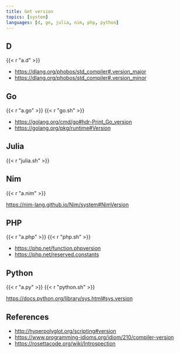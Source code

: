 ```yaml
---
title: Get version
topics: [system]
languages: [d, go, julia, nim, php, python]
---
```


## D

{{< r "a.d" >}}

- <https://dlang.org/phobos/std_compiler#.version_major>
- <https://dlang.org/phobos/std_compiler#.version_minor>

## Go

{{< r "a.go" >}}
{{< r "go.sh" >}}

- <https://golang.org/cmd/go#hdr-Print_Go_version>
- <https://golang.org/pkg/runtime#Version>

## Julia

{{< r "julia.sh" >}}

## Nim

{{< r "a.nim" >}}

<https://nim-lang.github.io/Nim/system#NimVersion>

## PHP

{{< r "a.php" >}}
{{< r "php.sh" >}}

- <https://php.net/function.phpversion>
- <https://php.net/reserved.constants>

## Python

{{< r "a.py" >}}
{{< r "python.sh" >}}

<https://docs.python.org/library/sys.html#sys.version>

## References

- <http://hyperpolyglot.org/scripting#version>
- <https://www.programming-idioms.org/idiom/210/compiler-version>
- <https://rosettacode.org/wiki/Introspection>
